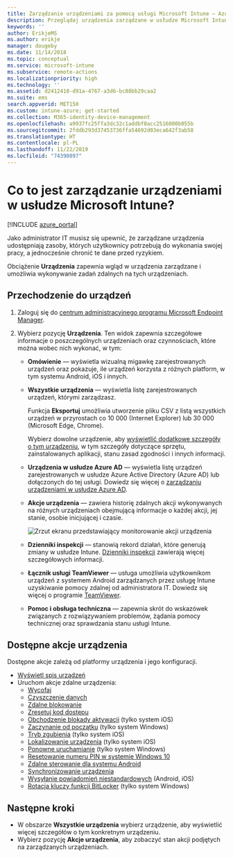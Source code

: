 ```yaml
---
title: Zarządzanie urządzeniami za pomocą usługi Microsoft Intune — Azure | Microsoft Docs
description: Przeglądaj urządzenia zarządzane w usłudze Microsoft Intune, a także eksportuj listę urządzeń do formatu CSV, wyświetlaj urządzenia dołączone do usługi Azure Active Directory, sprawdzaj dziennik zmian akcji urządzenia, używaj łącznika usługi TeamViewer do umożliwiania zdalnego rozwiązywania problemów z urządzeniami z systemem Android przez administratorów IT oraz wyświetlaj wszystkie akcje, które można uruchomić na urządzeniach.
keywords: ''
author: ErikjeMS
ms.author: erikje
manager: dougeby
ms.date: 11/14/2018
ms.topic: conceptual
ms.service: microsoft-intune
ms.subservice: remote-actions
ms.localizationpriority: high
ms.technology: ''
ms.assetid: d2412418-d91a-4767-a3d6-bc88bb29caa2
ms.suite: ems
search.appverid: MET150
ms.custom: intune-azure; get-started
ms.collection: M365-identity-device-management
ms.openlocfilehash: a9937fc25ffa3dc32c1addbf0acc2516000b055b
ms.sourcegitcommit: 2fddb293d37453736ffa54692d03eca642f3ab58
ms.translationtype: HT
ms.contentlocale: pl-PL
ms.lasthandoff: 11/22/2019
ms.locfileid: "74390897"
---
```

# <a name="what-is-microsoft-intune-device-management"></a>Co to jest zarządzanie urządzeniami w usłudze Microsoft Intune?

[!INCLUDE [azure_portal](../includes/azure_portal.md)]

Jako administrator IT musisz się upewnić, że zarządzane urządzenia udostępniają zasoby, których użytkownicy potrzebują do wykonania swojej pracy, a jednocześnie chronić te dane przed ryzykiem.

Obciążenie **Urządzenia** zapewnia wgląd w urządzenia zarządzane i umożliwia wykonywanie zadań zdalnych na tych urządzeniach.

## <a name="get-to-your-devices"></a>Przechodzenie do urządzeń

1. Zaloguj się do [centrum administracyjnego programu Microsoft Endpoint Manager](https://go.microsoft.com/fwlink/?linkid=2109431).
3. Wybierz pozycję **Urządzenia**. Ten widok zapewnia szczegółowe informacje o poszczególnych urządzeniach oraz czynnościach, które można wobec nich wykonać, w tym:

   - **Omówienie** — wyświetla wizualną migawkę zarejestrowanych urządzeń oraz pokazuje, ile urządzeń korzysta z różnych platform, w tym systemu Android, iOS i innych.
   - **Wszystkie urządzenia** — wyświetla listę zarejestrowanych urządzeń, którymi zarządzasz.

     Funkcja **Eksportuj** umożliwia utworzenie pliku CSV z listą wszystkich urządzeń w przyrostach co 10 000 (Internet Explorer) lub 30 000 (Microsoft Edge, Chrome).

     Wybierz dowolne urządzenie, aby [wyświetlić dodatkowe szczegóły o tym urządzeniu](device-inventory.md), w tym szczegóły dotyczące sprzętu, zainstalowanych aplikacji, stanu zasad zgodności i innych informacji.

   - **Urządzenia w usłudze Azure AD** — wyświetla listę urządzeń zarejestrowanych w usłudze Azure Active Directory (Azure AD) lub dołączonych do tej usługi. Dowiedz się więcej o [zarządzaniu urządzeniami w usłudze Azure AD](https://docs.microsoft.com/azure/active-directory/device-management-introduction).
   - **Akcje urządzenia** — zawiera historię zdalnych akcji wykonywanych na różnych urządzeniach obejmującą informacje o każdej akcji, jej stanie, osobie inicjującej i czasie.

     ![Zrzut ekranu przedstawiający monitorowanie akcji urządzenia](./media/device-management/monitor-device-actions.png)

   - **Dzienniki inspekcji** — stanowią rekord działań, które generują zmiany w usłudze Intune. [Dzienniki inspekcji](../fundamentals/monitor-audit-logs.md) zawierają więcej szczegółowych informacji.
   - **Łącznik usługi TeamViewer** — usługa umożliwia użytkownikom urządzeń z systemem Android zarządzanych przez usługę Intune uzyskiwanie pomocy zdalnej od administratora IT. Dowiedz się więcej o programie [TeamViewer](teamviewer-support.md).
   - **Pomoc i obsługa techniczna** — zapewnia skrót do wskazówek związanych z rozwiązywaniem problemów, żądania pomocy technicznej oraz sprawdzania stanu usługi Intune.

## <a name="available-device-actions"></a>Dostępne akcje urządzenia
Dostępne akcje zależą od platformy urządzenia i jego konfiguracji.

- [Wyświetl spis urządzeń](device-inventory.md)
- Uruchom akcje zdalne urządzenia:
  - [Wycofaj](devices-wipe.md#retire)
  - [Czyszczenie danych](devices-wipe.md#wipe)
  - [Zdalne blokowanie](device-remote-lock.md)
  - [Zresetuj kod dostępu](device-passcode-reset.md)
  - [Obchodzenie blokady aktywacji](device-activation-lock-bypass.md) (tylko system iOS)
  - [Zaczynanie od początku](device-fresh-start.md) (tylko system Windows)
  - [Tryb zgubienia](device-lost-mode.md) (tylko system iOS)
  - [Lokalizowanie urządzenia](device-locate.md) (tylko system iOS)
  - [Ponowne uruchamianie](device-restart.md) (tylko system Windows)
  - [Resetowanie numeru PIN w systemie Windows 10](device-windows-pin-reset.md)
  - [Zdalne sterowanie dla systemu Android](teamviewer-support.md)
  - [Synchronizowanie urządzenia](device-sync.md)
  - [Wysyłanie powiadomień niestandardowych](custom-notifications.md#send-a-custom-notification-to-a-single-device) (Android, iOS)
  - [Rotacja kluczy funkcji BitLocker](../protect/encrypt-devices.md#rotate-bitlocker-recovery-keys) (tylko system Windows)

## <a name="next-steps"></a>Następne kroki

- W obszarze **Wszystkie urządzenia** wybierz urządzenie, aby wyświetlić więcej szczegółów o tym konkretnym urządzeniu.
- Wybierz pozycję **Akcje urządzenia**, aby zobaczyć stan akcji podjętych na zarządzanych urządzeniach.
